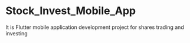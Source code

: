 # Stock_Invest_Mobile_App
It is Flutter mobile application development project for shares trading and investing
